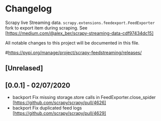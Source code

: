 # Changelog

Scrapy live Streaming data. `scrapy.extensions.feedexport.FeedExporter` fork to export item during scraping. See 
[https://medium.com/@alex_ber/scrapy-streaming-data-cdf97434dc15]

All notable changes to this project will be documented in this file.

\#https://pypi.org/manage/project/scrapy-feedstreaming/releases/

## [Unrelased]


## [0.0.1] - 02/07/2020

* backport Fix missing storage.store calls in FeedExporter.close_spider [https://github.com/scrapy/scrapy/pull/4626]
* backport Fix duplicated feed logs [https://github.com/scrapy/scrapy/pull/4629] 


<!--
### Added 
### Changed
### Removed
-->
